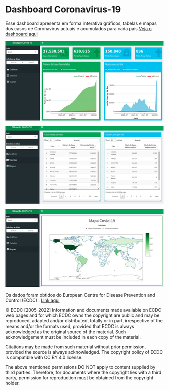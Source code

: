 # Dashboard Coronavirus-19

Esse dashboard apresenta em forma interativa gráficos, tabelas e mapas dos casos de Coronavirus actuais e acumulados para cada país.[Veja o dashboard aqui](https://www.shinyapps.io/admin/#/application/2084732)

![Gráficos](/images/dashboard-graficos.jpg?raw=true)

![Tabelas](/images/dashboard-tabelas.jpg?raw=true)

![Mapas](/images/dashboard-mapas.jpg?raw=true)

Os dados foram obtidos do European Centre for Disease Prevention and Control (ECDC) . [Link aqui](https://www.ecdc.europa.eu/en/publications-data/data-national-14-day-notification-rate-covid-19)

© ECDC [2005-2022]
Information and documents made available on ECDC web pages and for which ECDC owns the copyright are public and may be reproduced, adapted and/or distributed, totally or in part, irrespective of the means and/or the formats used, provided that ECDC is always acknowledged as the original source of the material. Such acknowledgement must be included in each copy of the material. 

Citations may be made from such material without prior permission, provided the source is always acknowledged. The copyright policy of ECDC is compatible with CC BY 4.0 license.

The above mentioned permissions DO NOT apply to content supplied by third parties. Therefore, for documents where the copyright lies with a third party, permission for reproduction must be obtained from the copyright holder.
